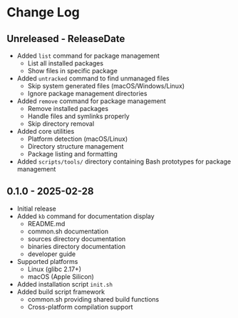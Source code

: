 # Change Log

## Unreleased - ReleaseDate

- Added `list` command for package management
  - List all installed packages
  - Show files in specific package
- Added `untracked` command to find unmanaged files
  - Skip system generated files (macOS/Windows/Linux)
  - Ignore package management directories
- Added `remove` command for package management
  - Remove installed packages
  - Handle files and symlinks properly
  - Skip directory removal
- Added core utilities
  - Platform detection (macOS/Linux)
  - Directory structure management
  - Package listing and formatting
- Added `scripts/tools/` directory containing Bash prototypes for package management

## 0.1.0 - 2025-02-28

- Initial release
- Added `kb` command for documentation display
  - README.md
  - common.sh documentation
  - sources directory documentation
  - binaries directory documentation
  - developer guide
- Supported platforms
  - Linux (glibc 2.17+)
  - macOS (Apple Silicon)
- Added installation script `init.sh`
- Added build script framework
  - common.sh providing shared build functions
  - Cross-platform compilation support
